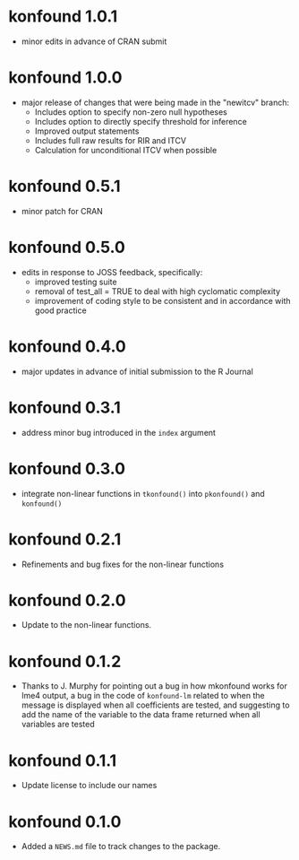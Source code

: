 # konfound 1.0.1

* minor edits in advance of CRAN submit

# konfound 1.0.0

* major release of changes that were being made in the "newitcv" branch:
   * Includes option to specify non-zero null hypotheses
   * Includes option to directly specify threshold for inference
   * Improved output statements
   * Includes full raw results for RIR and ITCV
   * Calculation for unconditional ITCV when possible

# konfound 0.5.1

* minor patch for CRAN

# konfound 0.5.0

* edits in response to JOSS feedback, specifically:
    * improved testing suite
    * removal of test_all = TRUE to deal with high cyclomatic complexity
    * improvement of coding style to be consistent and in accordance with good practice

# konfound 0.4.0

* major updates in advance of initial submission to the R Journal

# konfound 0.3.1

* address minor bug introduced in the `index` argument

# konfound 0.3.0

* integrate non-linear functions in `tkonfound()` into `pkonfound()` and `konfound()`

# konfound 0.2.1

* Refinements and bug fixes for the non-linear functions

# konfound 0.2.0

* Update to the non-linear functions.

# konfound 0.1.2

* Thanks to J. Murphy for pointing out a bug in how mkonfound works for lme4 output, a bug in the code of `konfound-lm` related to when the message is displayed when all coefficients are tested, and suggesting to add the name of the variable to the data frame returned when all variables are tested

# konfound 0.1.1

* Update license to include our names

# konfound 0.1.0

* Added a `NEWS.md` file to track changes to the package.
